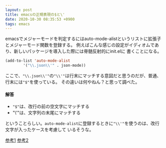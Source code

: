 ```yaml
---
layout: post
title: emacsの正規表現の$と\'
date: 2020-10-30 08:35:53 +0900
tags: emacs
---
```


emacsでメジャーモードを判定するにはauto-mode-alistというリストに拡張子とメジャーモード関数を登録する。
例えばこんな感じの設定がイディオムであり、新しいパッケージを導入した際には脊髄反射的にinit.elに
書くことになる。

```lisp
(add-to-list 'auto-mode-alist
        '("\\.json\\'" . json-mode))
```

ここで、`"\\.json\\'"`の`"\\'"`は行末にマッチする意図だと思うのだが、普通、行末には`"$"`を使っている。
その違いは何やねん？と思って調べた。

#### 解答

- `"$"`は、改行の前の空文字にマッチする
- "\\'"は、文字列の末尾にマッチする

ということらしい。`auto-mode-alist`に登録するときに`"\\'"`を使うのは、改行文字が入ったケースを考慮して
いるそうな。

[参考1](https://qiita.com/katoken-0215/items/b2745964aa11b39dfe38)
[参考2](https://www.emacswiki.org/emacs/AutoModeAlist)
